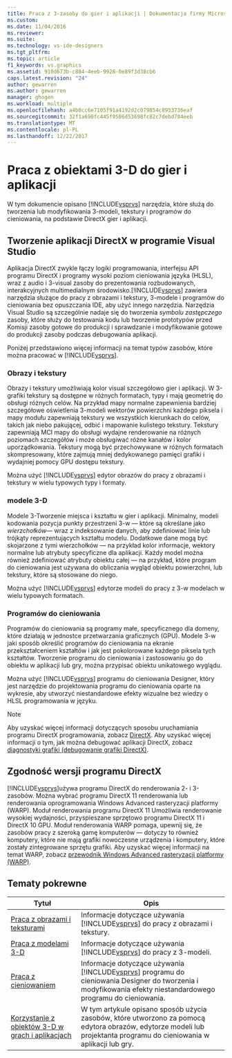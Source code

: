 ```yaml
---
title: Praca z 3-zasoby do gier i aplikacji | Dokumentacja firmy Microsoft
ms.custom: 
ms.date: 11/04/2016
ms.reviewer: 
ms.suite: 
ms.technology: vs-ide-designers
ms.tgt_pltfrm: 
ms.topic: article
f1_keywords: vs.graphics
ms.assetid: 910d673b-c884-4eeb-9928-0e89f3d38cb6
caps.latest.revision: "24"
author: gewarren
ms.author: gewarren
manager: ghogen
ms.workload: multiple
ms.openlocfilehash: a4b0cc6e7105f91a4192d2c079854c8953736eaf
ms.sourcegitcommit: 32f1a690fc445f9586d53698fc82c7debd784eeb
ms.translationtype: MT
ms.contentlocale: pl-PL
ms.lasthandoff: 12/22/2017
---
```

# <a name="working-with-3-d-assets-for-games-and-apps"></a>Praca z obiektami 3-D do gier i aplikacji
W tym dokumencie opisano [!INCLUDE[vsprvs](../code-quality/includes/vsprvs_md.md)] narzędzia, które służą do tworzenia lub modyfikowania 3-modeli, tekstury i programów do cieniowania, na podstawie DirectX gier i aplikacji.  
  
## <a name="directx-app-development-in-visual-studio"></a>Tworzenie aplikacji DirectX w programie Visual Studio  
 Aplikacja DirectX zwykle łączy logiki programowania, interfejsu API programu DirectX i programy wysoki poziom cieniowania języka (HLSL), wraz z audio i 3-visual zasoby do prezentowania rozbudowanych, interakcyjnych multimedialnym środowisko.[!INCLUDE[vsprvs](../code-quality/includes/vsprvs_md.md)] zawiera narzędzia służące do pracy z obrazami i tekstury, 3-modele i programów do cieniowania bez opuszczania IDE, aby użyć innego narzędzia. Narzędzia Visual Studio są szczególnie nadaje się do tworzenia *symbolu zastępczego* zasoby, które służy do testowania kodu lub tworzenie prototypów przed Komisji zasoby gotowe do produkcji i sprawdzanie i modyfikowanie gotowe do produkcji zasoby podczas debugowania aplikacji.  
  
 Poniżej przedstawiono więcej informacji na temat typów zasobów, które można pracować w [!INCLUDE[vsprvs](../code-quality/includes/vsprvs_md.md)].  
  
### <a name="images-and-textures"></a>Obrazy i tekstury  
 Obrazy i tekstury umożliwiają kolor visual szczegółowo gier i aplikacji. W 3-grafiki tekstury są dostępne w różnych formatach, typy i mają geometrię do obsługi różnych celów. Na przykład mapy normalne zapewnienia bardziej szczegółowe oświetlenia 3-modeli wektorów powierzchni każdego piksela i mapy modułu zapewniają tekstury we wszystkich kierunkach do celów, takich jak niebo pakującej, odbić i mapowanie kulistego tekstury. Tekstury zapewniają MCI mapy do obsługi wydajne renderowanie na różnych poziomach szczegółów i może obsługiwać różne kanałów i kolor uporządkowania. Tekstury mogą być przechowywane w różnych formatach skompresowany, które zajmują mniej dedykowanego pamięci grafiki i wydajniej pomocy GPU dostępu tekstury.  
  
 Można użyć [!INCLUDE[vsprvs](../code-quality/includes/vsprvs_md.md)] edytor obrazów do pracy z obrazami i tekstury w wielu typowych typy i formaty.  
  
### <a name="3-d-models"></a>modele 3-D  
 Modele 3-Tworzenie miejsca i kształtu w gier i aplikacji. Minimalny, modeli kodowania pozycja punkty przestrzeni 3-w — które są określane jako *wierzchołków*— wraz z indeksowanie danych, aby zdefiniować linie lub trójkąty reprezentujących kształtu modelu. Dodatkowe dane mogą być skojarzone z tymi wierzchołków — na przykład kolor informacje, wektory normalne lub atrybuty specyficzne dla aplikacji. Każdy model można również zdefiniować atrybuty obiektu całej — na przykład, które program do cieniowania jest używana do obliczania wygląd obiektu powierzchni, lub tekstury, które są stosowane do niego.  
  
 Można użyć [!INCLUDE[vsprvs](../code-quality/includes/vsprvs_md.md)] edytorze modeli do pracy z 3-w modelach w wielu typowych formatach.  
  
### <a name="shaders"></a>Programów do cieniowania  
 Programów do cieniowania są programy małe, specyficznego dla domeny, które działają w jednostce przetwarzania graficznych (GPU). Modele 3-w jaki sposób określić programów do cieniowania na ekranie przekształceniem kształtów i jak jest pokolorowane każdego piksela tych kształtów. Tworzenie programu do cieniowania i zastosowaniu go do obiektu w aplikacji lub gry, można przypisać obiektu unikatowego wyglądu.  
  
 Można użyć [!INCLUDE[vsprvs](../code-quality/includes/vsprvs_md.md)] programu do cieniowania Designer, który jest narzędzie do projektowania programu do cieniowania oparte na wykresie, aby utworzyć niestandardowe efekty wizualne bez wiedzy o HLSL programowania w języku.  
  
> [!NOTE]
>  Aby uzyskać więcej informacji dotyczących sposobu uruchamiania programu DirectX programowania, zobacz [DirectX](http://go.microsoft.com/fwlink/p/?LinkId=224633). Aby uzyskać więcej informacji o tym, jak można debugować aplikacji DirectX, zobacz [diagnostyki grafiki (debugowanie grafiki DirectX)](../debugger/visual-studio-graphics-diagnostics.md).  
  
## <a name="directx-version-compatibility"></a>Zgodność wersji programu DirectX  
 [!INCLUDE[vsprvs](../code-quality/includes/vsprvs_md.md)]używa programu DirectX do renderowania 2- i 3-zasobów. Można wybrać programu DirectX 11 renderowania lub renderowania oprogramowania Windows Advanced rasteryzacji platformy (WARP). Moduł renderowania programu DirectX 11 Umożliwia renderowanie wysokiej wydajności, przyspieszane sprzętowo programu DirectX 11 i DirectX 10 GPU. Moduł renderowania WARP pomaga, upewnij się, że zasobów pracy z szeroką gamę komputerów — dotyczy to również komputery, które nie mają grafiki nowoczesne urządzenia i komputery, które zostały zintegrowane sprzętu grafiki. Aby uzyskać więcej informacji na temat WARP, zobacz [przewodnik Windows Advanced rasteryzacji platformy (WARP)](http://go.microsoft.com/fwlink/p/?LinkId=224634).  
  
## <a name="related-topics"></a>Tematy pokrewne  
  
|Tytuł|Opis|  
|-----------|-----------------|  
|[Praca z obrazami i teksturami](../designers/working-with-textures-and-images.md)|Informacje dotyczące używania [!INCLUDE[vsprvs](../code-quality/includes/vsprvs_md.md)] do pracy z obrazami i tekstury.|  
|[Praca z modelami 3-D](../designers/working-with-3-d-models.md)|Informacje dotyczące używania [!INCLUDE[vsprvs](../code-quality/includes/vsprvs_md.md)] do pracy z 3-modeli.|  
|[Praca z cieniowaniem](../designers/working-with-shaders.md)|Informacje dotyczące używania [!INCLUDE[vsprvs](../code-quality/includes/vsprvs_md.md)] programu do cieniowania Designer do tworzenia i modyfikowania efekty niestandardowego programu do cieniowania.|  
|[Korzystanie z obiektów 3-D w grach i aplikacjach](../designers/using-3-d-assets-in-your-game-or-app.md)|W tym artykule opisano sposób użycia zasobów, które utworzono za pomocą edytora obrazów, edytorze modeli lub projektanta programu do cieniowania w aplikacji lub gry.|